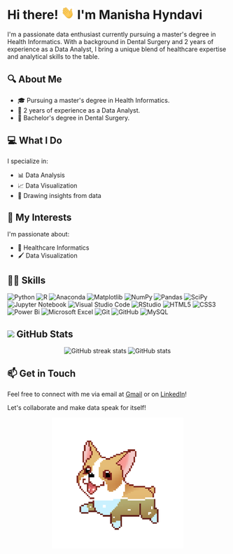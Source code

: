 # Hi there! <img src="resources/waveHand.gif" width="30px" height="30px" /> I'm Manisha Hyndavi

I'm a passionate data enthusiast currently pursuing a master's degree in Health Informatics. With a background in Dental Surgery and 2 years of experience as a Data Analyst, I bring a unique blend of healthcare expertise and analytical skills to the table.

## 🔍 About Me

- 🎓 Pursuing a master's degree in Health Informatics.
- 💼 2 years of experience as a Data Analyst.
- 🦷 Bachelor's degree in Dental Surgery.

## 💻 What I Do

I specialize in:
- 📊 Data Analysis
- 📈 Data Visualization
- 🧠 Drawing insights from data

## 🌱 My Interests

I'm passionate about:
- 🏥 Healthcare Informatics
- 🖌️ Data Visualization

## 👩‍💻 Skills

![Python](https://img.shields.io/badge/python-3670A0?style=for-the-badge&logo=python&logoColor=ffdd54) ![R](https://img.shields.io/badge/r-%23276DC3.svg?style=for-the-badge&logo=r&logoColor=white) ![Anaconda](https://img.shields.io/badge/Anaconda-%2344A833.svg?style=for-the-badge&logo=anaconda&logoColor=white) ![Matplotlib](https://img.shields.io/badge/Matplotlib-%23ffffff.svg?style=for-the-badge&logo=Matplotlib&logoColor=black) ![NumPy](https://img.shields.io/badge/numpy-%23013243.svg?style=for-the-badge&logo=numpy&logoColor=white) ![Pandas](https://img.shields.io/badge/pandas-%23150458.svg?style=for-the-badge&logo=pandas&logoColor=white) ![SciPy](https://img.shields.io/badge/SciPy-%230C55A5.svg?style=for-the-badge&logo=scipy&logoColor=%white) ![Jupyter Notebook](https://img.shields.io/badge/jupyter-%23FA0F00.svg?style=for-the-badge&logo=jupyter&logoColor=white) ![Visual Studio Code](https://img.shields.io/badge/Visual%20Studio%20Code-0078d7.svg?style=for-the-badge&logo=visual-studio-code&logoColor=white)   ![RStudio](https://img.shields.io/badge/RStudio-4285F4?style=for-the-badge&logo=rstudio&logoColor=white) ![HTML5](https://img.shields.io/badge/html5-%23E34F26.svg?style=for-the-badge&logo=html5&logoColor=white) ![CSS3](https://img.shields.io/badge/css3-%231572B6.svg?style=for-the-badge&logo=css3&logoColor=white) ![Power Bi](https://img.shields.io/badge/power_bi-F2C811?style=for-the-badge&logo=powerbi&logoColor=black) ![Microsoft Excel](https://img.shields.io/badge/Microsoft_Excel-217346?style=for-the-badge&logo=microsoft-excel&logoColor=white) ![Git](https://img.shields.io/badge/git-%23F05033.svg?style=for-the-badge&logo=git&logoColor=white) ![GitHub](https://img.shields.io/badge/github-%23121011.svg?style=for-the-badge&logo=github&logoColor=white) ![MySQL](https://img.shields.io/badge/mysql-4479A1.svg?style=for-the-badge&logo=mysql&logoColor=white) 

## <img src="https://user-images.githubusercontent.com/25181517/192108374-8da61ba1-99ec-41d7-80b8-fb2f7c0a4948.png" height="30px"> GitHub Stats

<p align="center">
<img src="https://github-readme-stats.vercel.app/api/top-langs/?username=manishahyndavi&theme=github_dark&show_icons=true&hide_border=true&layout=compact"  width="49.5%" alt="GitHub streak stats"/>
<img src="https://github-readme-stats.vercel.app/api?username=manishahyndavi&show_icons=true&hide_border=true&theme=github_dark"  width="49.5%" alt="GitHub stats"/>
</p>

## 📫 Get in Touch

Feel free to connect with me via email at [Gmail](mailto:msafarookhi@gmail.com) or on [LinkedIn](https://www.linkedin.com/in/manishahyndavi/)!

Let's collaborate and make data speak for itself!

<p align="center">
<img src="resources/swimming_dog.gif" height="300 px" />
</p>